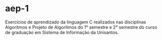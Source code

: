 # aep-1
Exercícios de aprendizado da linguagem C realizados nas disciplinas Algoritmos e Projeto de Algoritmos do 1° semestre e 2° semestre do curso de graduação em Sistema de Informação da Unisantos.
